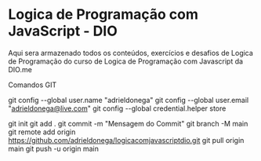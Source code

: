 # Logica de Programação com JavaScript - DIO

Aqui sera armazenado todos os conteúdos, exercícios e desafios de Logica de Programação do curso de Logica de Programação com Javascript da DIO.me

Comandos GIT

git config --global user.name "adrieldonega"
git config --global user.email "adrieldonega@live.com"
git config --global credential.helper store

git init
git add .
git commit -m "Mensagem do Commit"
git branch -M main
git remote add origin https://github.com/adrieldonega/logicacomjavascriptdio.git
git pull origin main
git push -u origin main
